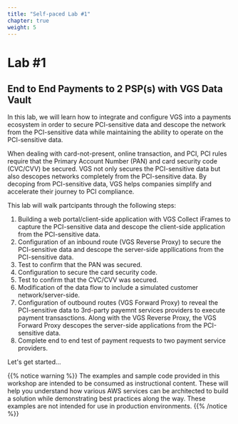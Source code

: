 ```yaml
---
title: "Self-paced Lab #1"
chapter: true
weight: 5
---
```


# Lab #1  
## End to End Payments to 2 PSP(s) with VGS Data Vault  

In this lab, we will learn how to integrate and configure VGS into a payments ecosystem in order to secure PCI-sensitive data and descope the network from the PCI-sensitive data while maintaining the ability to operate on the PCI-sensitive data.  

When dealing with card-not-present, online transaction, and PCI, PCI rules require that the Primary Account Number (PAN) and card security code (CVC/CVV) be secured. VGS not only secures the PCI-sensitive data but also descopes networks completely from the PCI-sensitive data. By decoping from PCI-sensitive data, VGS helps companies simplify and accelerate their journey to PCI compliance.  

This lab will walk partcipants through the following steps:  

1) Building a web portal/client-side application with VGS Collect iFrames to capture the PCI-sensitive data and descope the client-side application from the PCI-sensitive data.  
2) Configuration of an inbound route (VGS Reverse Proxy) to secure the PCI-sensitive data and descope the server-side appllications from the PCI-sensitive data.  
3) Test to confirm that the PAN was secured.  
4) Configuration to secure the card security code.   
5) Test to confirm that the CVC/CVV was secured.  
6) Modification of the data flow to include a simulated customer network/server-side.  
7) Configuration of outbound routes (VGS Forward Proxy) to reveal the PCI-sensitive data to 3rd-party payemnt services providers to execute payment transasctions. Along with the VGS Reverse Proxy, the VGS Forward Proxy descopes the server-side applications from the PCI-sensitive data.    
8) Complete end to end test of payment requests to two payment service providers.  

Let's get started...  


{{% notice warning %}}
The examples and sample code provided in this workshop are intended to be consumed as instructional content. These will help you understand how various AWS services can be architected to build a solution while demonstrating best practices along the way. These examples are not intended for use in production environments.
{{% /notice %}}
